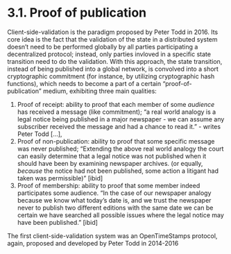 # 3.1. Proof of publication

Client-side-validation is the paradigm proposed by Peter Todd in 2016. Its core idea is the fact that the validation of the state in a distributed system doesn’t need to be performed globally by all parties participating a decentralized protocol; instead, only parties invloved in a specific state transition need to do the validation. With this approach, the state transition, instead of being published into a global network, is convolved into a short cryptographic commitment (for instance, by utilizing cryptographic hash functions), which needs to become a part of a certain “proof-of-publication” medium, exhibiting three main qualities:

1. Proof of receipt: ability to proof that each member of some _audience_ has received a message (like commitment); “a real world analogy is a legal notice being published in a major newspaper - we can assume any subscriber received the message and had a chance to read it.” - writes Peter Todd \[…],
2. Proof of non-publication: ability to proof that some specific message was never published; “Extending the above real world analogy the court can easily determine that a legal notice was not published when it should have been by examining newspaper archives. (or equally, _because_ the notice had not been published, some action a litigant had taken was permissible)” \[ibid]
3. Proof of membership: ability to proof that some member indeed participates some audience. “In the case of our newspaper analogy because we know what today’s date is, and we trust the newspaper never to publish two different editions with the same date we can be certain we have searched all possible issues where the legal notice may have been published.” \[ibid]

The first client-side-validation system was an OpenTimeStamps protocol, again, proposed and developed by Peter Todd in 2014-2016
